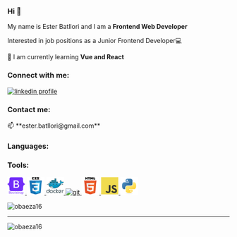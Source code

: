 ### Hi 👋  
My name is Ester Batllori and I am a **Frontend Web Developer** 
<p>Interested in job positions as a Junior Frontend Developer💻</p>

🌱 I am currently learning **Vue and React**

<h3 align="left">Connect with me:</h3>
<p align="left">
<a href="https://www.linkedin.com/in/esterbatllori/" target="blank"><img align="center" src="https://cdn.jsdelivr.net/npm/simple-icons@3.0.1/icons/linkedin.svg" alt="linkedin profile" height="20" width="30" /></a>
</p>
<h3 align="left">Contact me:</h3>
<p>📫 **ester.batllori@gmail.com**</p>

<h3 align="left">Languages:</h3>
<h3 align="left">Tools:</h3>
<p align="left"> <a href="https://getbootstrap.com" target="_blank"> <img src="https://raw.githubusercontent.com/devicons/devicon/master/icons/bootstrap/bootstrap-plain-wordmark.svg" alt="bootstrap" width="40" height="40"/> </a> <a href="https://www.w3schools.com/css/" target="_blank"> <img src="https://raw.githubusercontent.com/devicons/devicon/master/icons/css3/css3-original-wordmark.svg" alt="css3" width="40" height="40"/> </a> <a href="https://www.docker.com/" target="_blank"> <img src="https://raw.githubusercontent.com/devicons/devicon/master/icons/docker/docker-original-wordmark.svg" alt="docker" width="40" height="40"/> </a> <a href="https://git-scm.com/" target="_blank"> <img src="https://www.vectorlogo.zone/logos/git-scm/git-scm-icon.svg" alt="git" width="40" height="40"/> </a> <a href="https://www.w3.org/html/" target="_blank"> <img src="https://raw.githubusercontent.com/devicons/devicon/master/icons/html5/html5-original-wordmark.svg" alt="html5" width="40" height="40"/> </a> <a href="https://developer.mozilla.org/en-US/docs/Web/JavaScript" target="_blank"> <img src="https://raw.githubusercontent.com/devicons/devicon/master/icons/javascript/javascript-original.svg" alt="javascript" width="40" height="40"/> </a> <a href="https://www.python.org" target="_blank"> <img src="https://raw.githubusercontent.com/devicons/devicon/master/icons/python/python-original.svg" alt="python" width="40" height="40"/> </a> </p>

<p><img align="center" src="https://github-readme-stats.vercel.app/api/top-langs?username=obaeza16&show_icons=true&locale=en&layout=compact" alt="obaeza16" /></p>


___
<p align="left"> <img src="https://komarev.com/ghpvc/?username=obaeza16&label=Profile%20views&color=0e75b6&style=flat" alt="obaeza16" /> </p>


